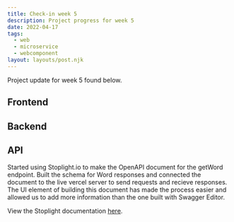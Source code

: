 ```yaml
---
title: Check-in week 5
description: Project progress for week 5
date: 2022-04-17
tags:
  - web
  - microservice
  - webcomponent
layout: layouts/post.njk
---
```


Project update for week 5 found below.

## Frontend

## Backend 

## API
Started using Stoplight.io to make the OpenAPI document for the getWord endpoint. Built the schema for Word responses and connected the document to the live vercel server to send requests and recieve responses. The UI element of building this document has made the process easier and allowed us to add more information than the one built with Swagger Editor. 

View the Stoplight documentation [here](https://402-groupc.stoplight.io/docs/word-guessing-game/YXBpOjUyODc4MzI1-word-guessing-game-api). 
